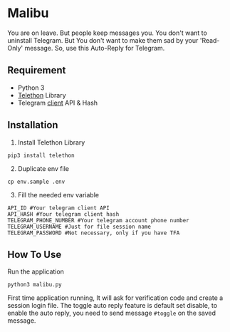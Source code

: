 # Malibu
You are on leave. But people keep messages you.
You don't want to uninstall Telegram. But You don't want to make them sad by your 'Read-Only' message.
So, use this Auto-Reply for Telegram.

## Requirement
- Python 3
- [Telethon](https://github.com/LonamiWebs/Telethon) Library
- Telegram [client](https://core.telegram.org/api/obtaining_api_id) API & Hash

## Installation
1. Install Telethon Library
```
pip3 install telethon
```
2. Duplicate env file
```
cp env.sample .env
```
3. Fill the needed env variable
```
API_ID #Your telegram client API
API_HASH #Your telegram client hash
TELEGRAM_PHONE_NUMBER #Your telegram account phone number
TELEGRAM_USERNAME #Just for file session name
TELEGRAM_PASSWORD #Not necessary, only if you have TFA
```
## How To Use
Run the application
```
python3 malibu.py
```
First time application running, It will ask for verification code and create a session login file.
The toggle auto reply feature is default set disable, to enable the auto reply, you need to send message `#toggle` on the saved message.
